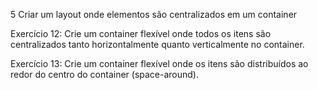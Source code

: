 5 Criar um layout onde elementos são centralizados em um container

Exercício 12: Crie um container flexível onde todos os itens são centralizados tanto horizontalmente quanto verticalmente no container.

Exercício 13: Crie um container flexível onde os itens são distribuídos ao redor do centro do container (space-around).